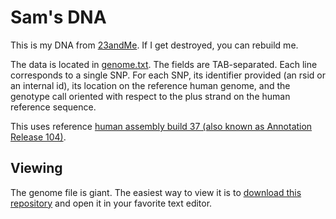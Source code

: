 # Sam's DNA

This is my DNA from [23andMe](http://refer.23andme.com/s/sam). If I get destroyed, you can rebuild me.

The data is located in [genome.txt](genome.txt). The fields are TAB-separated. Each line corresponds to a single SNP.  For each SNP, its identifier provided (an rsid or an internal id), its location on the reference human genome, and the genotype call oriented with respect to the plus strand on the human reference sequence.

This uses reference [human assembly build 37 (also known as Annotation Release 104)](http://www.ncbi.nlm.nih.gov/mapview/map_search.cgi?taxid=9606).

## Viewing

The genome file is giant. The easiest way to view it is to [download this repository](https://github.com/soffes/dna/archive/master.zip) and open it in your favorite text editor.
